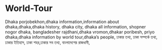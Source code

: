 # World-Tour
Dhaka porjobekhon,dhaka information,information about dhaka,dhaka,dhaka history, dhaka city, dhaka all information, shopner nogor dhaka, bangladesher rajdhani,dhaka vromon,dhakar poribesh, priyo dhaka,dhaka information by world tour,dhaka’s people,  ঢাকার তথ্য, ঢাকা সম্পর্কে তথ্য, ঢাকার ইতিহাস, ঢাকা শহর,ঢাকার সব তথ্য, বাংলাদেশের রাজধানী,
